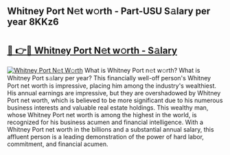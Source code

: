 ## Whitney Port N𝚎t w𝚘rth - Part-USU S𝚊lary per year 8KKz6

# <h2><a href="http://gc1hvue.nevu.top/?p=Whitney+Port">🔗 👉🔴 Whitney Port N𝚎t w𝚘rth - S𝚊lary</a></h2>

[![Whitney Port N𝚎t W𝚘rth](https://i.imgur.com/Oavwk0R.jpeg)](http://gc1hvue.nevu.top/?p=Whitney+Port)
What is Whitney Port n𝚎t w𝚘rth? What is Whitney Port s𝚊lary per year?
This financially well-off person's Whitney Port net worth is impressive, placing him among the industry's wealthiest. His annual earnings are impressive, but they are overshadowed by Whitney Port net worth, which is believed to be more significant due to his numerous business interests and valuable real estate holdings. This wealthy man, whose Whitney Port net worth is among the highest in the world, is recognized for his business acumen and financial intelligence. With a Whitney Port net worth in the billions and a substantial annual salary, this affluent person is a leading demonstration of the power of hard labor, commitment, and financial acumen.
